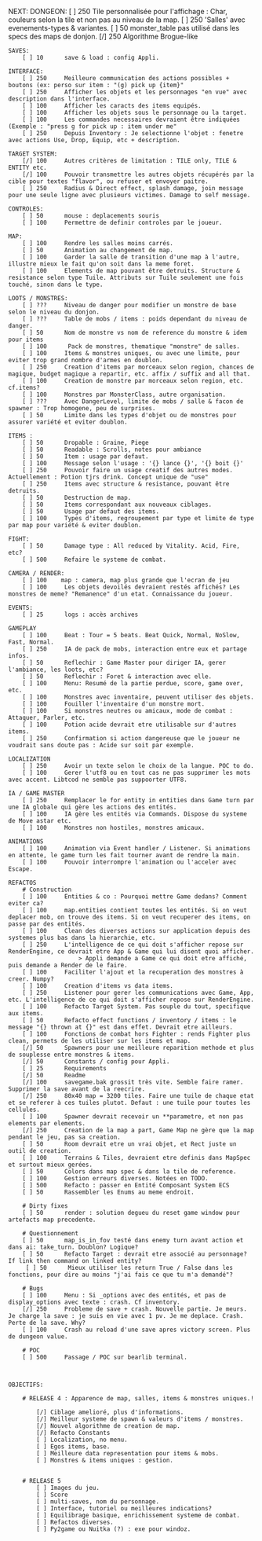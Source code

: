 NEXT:
    DONGEON:
        [ ] 250     Tile personnalisée pour l'affichage : Char, couleurs selon la tile et non pas au niveau de la map.
        [ ] 250     'Salles' avec evenements-types & variantes.
        [ ] 50      monster_table pas utilisé dans les specs des maps de donjon.
        [/] 250     Algorithme Brogue-like

    SAVES:
        [ ] 10      save & load : config Appli.

    INTERFACE:
        [ ] 250     Meilleure communication des actions possibles + boutons (ex: perso sur item : "(g) pick up {item}"
        [ ] 250     Afficher les objets et les personnages "en vue" avec description dans l'interface.
        [ ] 100     Afficher les caracts des items equipés.
        [ ] 100     Afficher les objets sous le personnage ou la target.
        [ ] 100     Les commandes necessaires devraient être indiquées (Exemple : "press g for pick up : item under me"
        [ ] 250     Depuis Inventory : Je selectionne l'objet : fenetre avec actions Use, Drop, Equip, etc + description.

    TARGET SYSTEM:
        [/] 100     Autres critères de limitation : TILE only, TILE & ENTITY etc.
        [/] 100     Pouvoir transmettre les autres objets récupérés par la cible pour textes "flavor", ou refuser et envoyer paitre.
        [ ] 250     Radius & Direct effect, splash damage, join message pour une seule ligne avec plusieurs victimes. Damage to self message.

    CONTROLES:
        [ ] 50      mouse : deplacements souris
        [ ] 100     Permettre de definir controles par le joueur.

    MAP:
        [ ] 100     Rendre les salles moins carrés.
        [ ] 50      Animation au changement de map.
        [ ] 100     Garder la salle de transition d'une map à l'autre, illustre mieux le fait qu'on soit dans la meme foret.
        [ ] 100     Elements de map pouvant être detruits. Structure & resistance selon type Tuile. Attributs sur Tuile seulement une fois touché, sinon dans le type.

    LOOTS / MONSTRES:
        [ ] ???     Niveau de danger pour modifier un monstre de base selon le niveau du donjon.
        [ ] ???     Table de mobs / items : poids dependant du niveau de danger.
        [ ] 50      Nom de monstre vs nom de reference du monstre & idem pour items
        [ ] 100      Pack de monstres, thematique "monstre" de salles.
        [ ] 100     Items & monstres uniques, ou avec une limite, pour eviter trop grand nombre d'armes en doublon.
        [ ] 250     Creation d'items par morceaux selon region, chances de magique, budget magique a repartir, etc. affix / suffix and all that.
        [ ] 100     Creation de monstre par morceaux selon region, etc. cf.items?
        [ ] 100     Monstres par MonsterClass, autre organisation.
        [ ] ???     Avec DangerLevel, limite de mobs / salle & facon de spawner : Trop homogene, peu de surprises.
        [ ] 50      Limite dans les types d'objet ou de monstres pour assurer variété et eviter doublon.

    ITEMS :
        [ ] 50      Dropable : Graine, Piege
        [ ] 50      Readable : Scrolls, notes pour ambiance
        [ ] 50      Item : usage par defaut.
        [ ] 100     Message selon l'usage : '{} lance {}', '{} boit {}'
        [ ] 250     Pouvoir faire un usage creatif des autres modes. Actuellement : Potion tjrs drink. Concept unique de "use"
        [ ] 250     Items avec structure & resistance, pouvant être detruits.
        [ ] 50      Destruction de map.
        [ ] 50      Items correspondant aux nouveaux ciblages.
        [ ] 50      Usage par defaut des items.
        [ ] 100     Types d'items, regroupement par type et limite de type par map pour variété & eviter doublon.

    FIGHT:
        [ ] 50      Damage type : All reduced by Vitality. Acid, Fire, etc?
        [ ] 500     Refaire le systeme de combat.

    CAMERA / RENDER:
        [ ] 100    map : camera, map plus grande que l'ecran de jeu
        [ ] 100     Les objets devoilés devraient restés affichés? Les monstres de meme? "Remanence" d'un etat. Connaissance du joueur.

    EVENTS:
        [ ] 25      logs : accès archives

    GAMEPLAY
        [ ] 100     Beat : Tour = 5 beats. Beat Quick, Normal, NoSlow, Fast, Normal.
        [ ] 250     IA de pack de mobs, interaction entre eux et partage infos.
        [ ] 50      Reflechir : Game Master pour diriger IA, gerer l'ambiance, les loots, etc?
        [ ] 50      Reflechir : Foret & interaction avec elle.
        [ ] 100     Menu: Resumé de la partie perdue, score, game over, etc.
        [ ] 100     Monstres avec inventaire, peuvent utiliser des objets.
        [ ] 100     Fouiller l'inventaire d'un monstre mort.
        [ ] 100     Si monstres neutres ou amicaux, mode de combat : Attaquer, Parler, etc.
        [ ] 100     Potion acide devrait etre utilisable sur d'autres items.
        [ ] 250     Confirmation si action dangereuse que le joueur ne voudrait sans doute pas : Acide sur soit par exemple.

    LOCALIZATION
        [ ] 250     Avoir un texte selon le choix de la langue. POC to do.
        [ ] 100     Gerer l'utf8 ou en tout cas ne pas supprimer les mots avec accent. Libtcod ne semble pas suppoorter UTF8.

    IA / GAME MASTER
        [ ] 250     Remplacer le for entity in entities dans Game turn par une IA globale qui gère les actions des entités.
        [ ] 100     IA gère les entités via Commands. Dispose du systeme de Move astar etc.
        [ ] 100     Monstres non hostiles, monstres amicaux.

    ANIMATIONS
        [ ] 100     Animation via Event handler / Listener. Si animations en attente, le game turn les fait tourner avant de rendre la main.
        [ ] 100     Pouvoir interrompre l'animation ou l'acceler avec Escape.

    REFACTOS
        # Construction
        [ ] 100     Entities & co : Pourquoi mettre Game dedans? Comment eviter ca?
        [ ] 100     map.entities contient toutes les entités. Si on veut deplacer mob, on trouve des items. Si on veut recuperer des items, on passe par des entités.
        [ ] 100     Clean des diverses actions sur application depuis des systemes plus bas dans la hierarchie, etc.
        [ ] 250     L'intelligence de ce qui doit s'afficher repose sur RenderEngine, ce devrait etre App & Game qui lui disent quoi afficher.
                        > Appli demande a Game ce qui doit etre affiché, puis demande a Render de le faire.
        [ ] 100     Faciliter l'ajout et la recuperation des monstres à creer. Numpy?
        [ ] 100     Creation d'items vs data items.
        [ ] 250     Listener pour gerer les communications avec Game, App, etc. L'intelligence de ce qui doit s'afficher repose sur RenderEngine.
        [ ] 100     Refacto Target System. Pas souple du tout, specifique aux items.
        [ ] 50      Refacto effect functions / inventory / items : le message "{} thrown at {}" est dans effet. Devrait etre ailleurs.
        [ ] 100     Fonctions de combat hors Fighter : rends Fighter plus clean, permets de les utiliser sur les items et map.
        [/] 50      Spawners pour une meilleure reparition methode et plus de souplesse entre monstres & items.
        [/] 50      Constants / config pour Appli.
        [ ] 25      Requirements
        [/] 50      Readme
        [/] 100     savegame.bak grossit très vite. Semble faire ramer. Supprimer la save avant de la reecrire.
        [/] 250     80x40 map = 3200 tiles. Faire une tuile de chaque etat et se referer à ces tuiles plutot. Defaut : une tuile pour toutes les cellules.
        [ ] 100     Spawner devrait recevoir un **parametre, et non pas elements par elements.
        [/] 250     Creation de la map a part, Game Map ne gère que la map pendant le jeu, pas sa creation.
        [ ] 50      Room devrait etre un vrai objet, et Rect juste un outil de creation.
        [ ] 100     Terrains & Tiles, devraient etre definis dans MapSpec et surtout mieux gerées.
        [ ] 50      Colors dans map spec & dans la tile de reference.
        [ ] 100     Gestion erreurs diverses. Notées en TODO.
        [ ] 500     Refacto : passer en Entité Composant System ECS
        [ ] 50      Rassembler les Enums au meme endroit.

        # Dirty fixes
        [ ] 50      render : solution degueu du reset game window pour artefacts map precedente.

        # Questionnement
        [ ] 50      map_is_in_fov testé dans enemy turn avant action et dans ai: take_turn. Doublon? Logique?
        [ ] 50      Refacto Target : devrait etre associé au personnage? If link then command on linked entity?
         [ ] 50      Mieux utiliser les return True / False dans les fonctions, pour dire au moins "j'ai fais ce que tu m'a demandé"?

        # Bugs
        [ ] 100     Menu : Si _options avec des entités, et pas de display_options avec texte : crash. Cf inventory.
        [/] 250     Probleme de save + crash. Nouvelle partie. Je meurs. Je charge la save : je suis en vie avec 1 pv. Je me deplace. Crash. Perte de la save. Why?
        [ ] 100     Crash au reload d'une save apres victory screen. Plus de dungeon value.

        # POC
        [ ] 500     Passage / POC sur bearlib terminal.



    OBJECTIFS:

        # RELEASE 4 : Apparence de map, salles, items & monstres uniques.!

            [/] Ciblage amelioré, plus d'informations.
            [/] Meilleur systeme de spawn & valeurs d'items / monstres.
            [/] Nouvel algorithme de creation de map.
            [/] Refacto Constants
            [ ] Localization, no menu.
            [ ] Egos items, base.
            [ ] Meilleure data representation pour items & mobs.
            [ ] Monstres & items uniques : gestion.


        # RELEASE 5
            [ ] Images du jeu.
            [ ] Score
            [ ] multi-saves, nom du personnage.
            [ ] Interface, tutoriel ou meilleures indications?
            [ ] Equilibrage basique, enrichissement systeme de combat.
            [ ] Refactos diverses.
            [ ] Py2game ou Nuitka (?) : exe pour windoz.